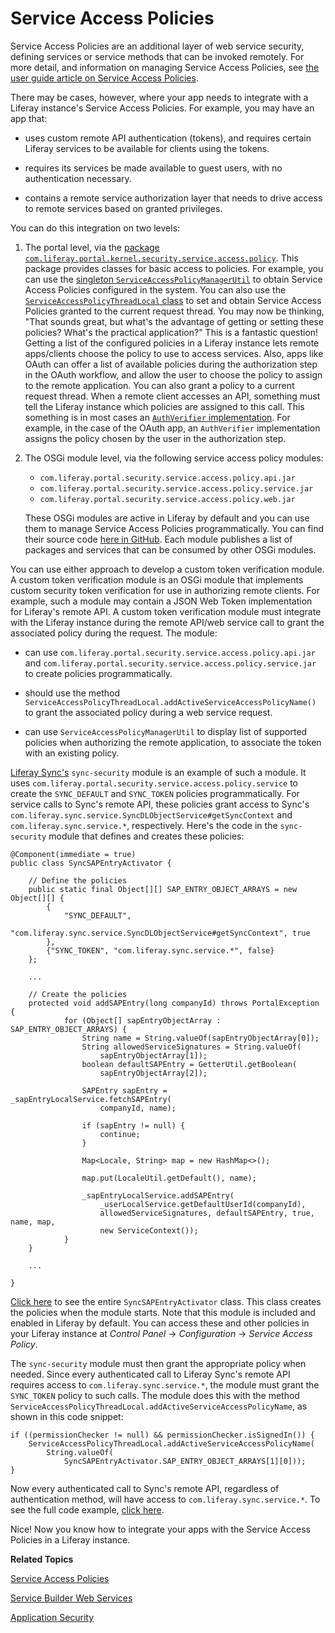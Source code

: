 # Service Access Policies [](id=service-access-policies)

Service Access Policies are an additional layer of web service security, 
defining services or service methods that can be invoked remotely. For more 
detail, and information on managing Service Access Policies, see 
[the user guide article on Service Access Policies](/discover/deployment/-/knowledge_base/7-0/service-access-policies). 

There may be cases, however, where your app needs to integrate with a Liferay 
instance's Service Access Policies. For example, you may have an app that: 

- uses custom remote API authentication (tokens), and requires certain Liferay 
  services to be available for clients using the tokens. 

- requires its services be made available to guest users, with no authentication 
  necessary. 

- contains a remote service authorization layer that needs to drive access to 
  remote services based on granted privileges. 

You can do this integration on two levels: 

1. The portal level, via the 
   [package `com.liferay.portal.kernel.security.service.access.policy`](https://docs.liferay.com/portal/7.0/javadocs/portal-kernel/com/liferay/portal/kernel/security/service/access/policy/package-summary.html). 
   This package provides classes for basic access to policies. For example, you 
   can use the 
   [singleton `ServiceAccessPolicyManagerUtil`](https://docs.liferay.com/portal/7.0/javadocs/portal-kernel/com/liferay/portal/kernel/security/service/access/policy/ServiceAccessPolicyManagerUtil.html) 
   to obtain Service Access Policies configured in the system. You can also use 
   the 
   [`ServiceAccessPolicyThreadLocal` class](https://docs.liferay.com/portal/7.0/javadocs/portal-kernel/com/liferay/portal/kernel/security/service/access/policy/ServiceAccessPolicyThreadLocal.html) 
   to set and obtain Service Access Policies granted to the current request 
   thread. You may now be thinking, "That sounds great, but what's the advantage 
   of getting or setting these policies? What's the practical application?" This 
   is a fantastic question! Getting a list of the configured policies in a 
   Liferay instance lets remote apps/clients choose the policy to use to access 
   services. Also, apps like OAuth can offer a list of available policies during 
   the authorization step in the OAuth workflow, and allow the user to choose 
   the policy to assign to the remote application. You can also grant a policy 
   to a current request thread. When a remote client accesses an API, something 
   must tell the Liferay instance which policies are assigned to this call. This 
   something is in most cases an 
   [`AuthVerifier` implementation](https://docs.liferay.com/portal/7.0/javadocs/portal-kernel/com/liferay/portal/kernel/security/auth/verifier/AuthVerifier.html). 
   For example, in the case of the OAuth app, an `AuthVerifier` implementation 
   assigns the policy chosen by the user in the authorization step. 

2. The OSGi module level, via the following service access policy modules:

    - `com.liferay.portal.security.service.access.policy.api.jar`
    - `com.liferay.portal.security.service.access.policy.service.jar`
    - `com.liferay.portal.security.service.access.policy.web.jar`

    These OSGi modules are active in Liferay by default and you can use them to 
    manage Service Access Policies programmatically. You can find their source 
    code 
    [here in GitHub](https://github.com/liferay/liferay-portal/tree/master/modules/apps/foundation/portal-security). 
    Each module publishes a list of packages and services that can be consumed 
    by other OSGi modules. 

You can use either approach to develop a custom token verification module. A 
custom token verification module is an OSGi module that implements custom 
security token verification for use in authorizing remote clients. For example, 
such a module may contain a JSON Web Token implementation for Liferay's remote 
API. A custom token verification module must integrate with the Liferay instance 
during the remote API/web service call to grant the associated policy during the 
request. The module: 

- can use `com.liferay.portal.security.service.access.policy.api.jar` and 
  `com.liferay.portal.security.service.access.policy.service.jar` to create 
  policies programmatically. 

- should use the method 
  `ServiceAccessPolicyThreadLocal.addActiveServiceAccessPolicyName()` to grant 
  the associated policy during a web service request. 

- can use `ServiceAccessPolicyManagerUtil` to display list of supported policies 
  when authorizing the remote application, to associate the token with an 
  existing policy. 

[Liferay Sync's](https://www.liferay.com/supporting-products/liferay-sync) 
`sync-security` module is an example of such a module. It uses 
`com.liferay.portal.security.service.access.policy.service` to create the 
`SYNC_DEFAULT` and `SYNC_TOKEN` policies programmatically. For service calls to 
Sync's remote API, these policies grant access to Sync's 
`com.liferay.sync.service.SyncDLObjectService#getSyncContext` and 
`com.liferay.sync.service.*`, respectively. Here's the code in the 
`sync-security` module that defines and creates these policies:

    @Component(immediate = true)
    public class SyncSAPEntryActivator {

        // Define the policies
        public static final Object[][] SAP_ENTRY_OBJECT_ARRAYS = new Object[][] {
            {
                "SYNC_DEFAULT",
                "com.liferay.sync.service.SyncDLObjectService#getSyncContext", true
            },
            {"SYNC_TOKEN", "com.liferay.sync.service.*", false}
        };

        ...

        // Create the policies
        protected void addSAPEntry(long companyId) throws PortalException {
                for (Object[] sapEntryObjectArray : SAP_ENTRY_OBJECT_ARRAYS) {
                    String name = String.valueOf(sapEntryObjectArray[0]);
                    String allowedServiceSignatures = String.valueOf(
                        sapEntryObjectArray[1]);
                    boolean defaultSAPEntry = GetterUtil.getBoolean(
                        sapEntryObjectArray[2]);

                    SAPEntry sapEntry = _sapEntryLocalService.fetchSAPEntry(
                        companyId, name);

                    if (sapEntry != null) {
                        continue;
                    }

                    Map<Locale, String> map = new HashMap<>();

                    map.put(LocaleUtil.getDefault(), name);

                    _sapEntryLocalService.addSAPEntry(
                        _userLocalService.getDefaultUserId(companyId),
                        allowedServiceSignatures, defaultSAPEntry, true, name, map,
                        new ServiceContext());
                }
        }

        ...

    }

[Click here](https://github.com/liferay/liferay-portal/blob/7.0.x/modules/apps/sync/sync-security/src/main/java/com/liferay/sync/security/service/access/policy/SyncSAPEntryActivator.java) 
to see the entire `SyncSAPEntryActivator` class. This class creates the policies 
when the module starts. Note that this module is included and enabled in Liferay 
by default. You can access these and other policies in your Liferay instance at 
*Control Panel* &rarr; *Configuration* &rarr; *Service Access Policy*. 

The `sync-security` module must then grant the appropriate policy when needed. 
Since every authenticated call to Liferay Sync's remote API requires access to 
`com.liferay.sync.service.*`, the module must grant the `SYNC_TOKEN` policy to 
such calls. The module does this with the method 
`ServiceAccessPolicyThreadLocal.addActiveServiceAccessPolicyName`, as shown in 
this code snippet: 

    if ((permissionChecker != null) && permissionChecker.isSignedIn()) {
        ServiceAccessPolicyThreadLocal.addActiveServiceAccessPolicyName(
            String.valueOf(
                SyncSAPEntryActivator.SAP_ENTRY_OBJECT_ARRAYS[1][0]));
    }

Now every authenticated call to Sync's remote API, regardless of authentication 
method, will have access to `com.liferay.sync.service.*`. To see the full code 
example, 
[click here](https://github.com/liferay/liferay-portal/blob/7.0.x/modules/apps/sync/sync-security/src/main/java/com/liferay/sync/security/servlet/filter/SyncAuthFilter.java).

Nice! Now you know how to integrate your apps with the Service Access Policies 
in a Liferay instance. 

**Related Topics**

[Service Access Policies](/discover/deployment/-/knowledge_base/7-0/service-access-policies)

[Service Builder Web Services](/develop/tutorials/-/knowledge_base/7-0/service-builder-web-services)

[Application Security](/develop/tutorials/-/knowledge_base/7-0/application-security)
